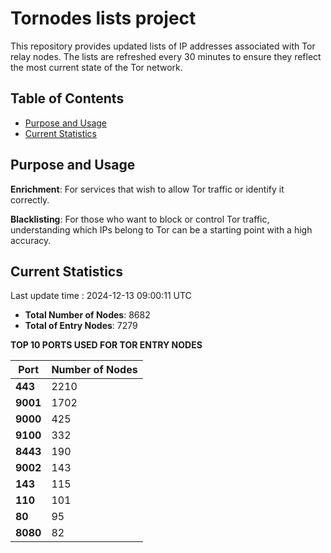 # Tornodes lists project

This repository provides updated lists of IP addresses associated with Tor relay nodes. The lists are refreshed every 30 minutes to ensure they reflect the most current state of the Tor network.

## Table of Contents

- [Purpose and Usage](#purpose-and-usage)
- [Current Statistics](#current-statistics)


## Purpose and Usage

**Enrichment**: For services that wish to allow Tor traffic or identify it correctly.

**Blacklisting**: For those who want to block or control Tor traffic, understanding which IPs belong to Tor can be a starting point with a high accuracy.

## Current Statistics

Last update time : 2024-12-13 09:00:11 UTC

- **Total Number of Nodes**: 8682
- **Total of Entry Nodes**: 7279

**TOP 10 PORTS USED FOR TOR ENTRY NODES**

| **Port** | **Number of Nodes** |
|------|-----------------|
| **443**   | 2210  |
| **9001**   | 1702  |
| **9000**   | 425  |
| **9100**   | 332  |
| **8443**   | 190  |
| **9002**   | 143  |
| **143**   | 115  |
| **110**   | 101  |
| **80**   | 95  |
| **8080**   | 82  |

